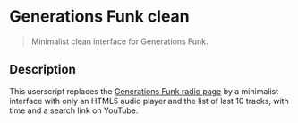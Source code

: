 Generations Funk clean
======================

> Minimalist clean interface for Generations Funk.

Description
-----------

This userscript replaces the [Generations Funk radio page](page) by a
minimalist interface with only an HTML5 audio player and the list of
last 10 tracks, with time and a search link on YouTube.

[page]: https://github.com/valeriangalliat/generations-funk-clean.git
